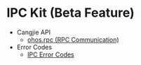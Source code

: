 # IPC Kit (Beta Feature)

- Cangjie API
    - [ohos.rpc (RPC Communication)](cj-apis-rpc.md)
- Error Codes
    - [IPC Error Codes](../errorcodes/cj-errorcode-rpc.md)